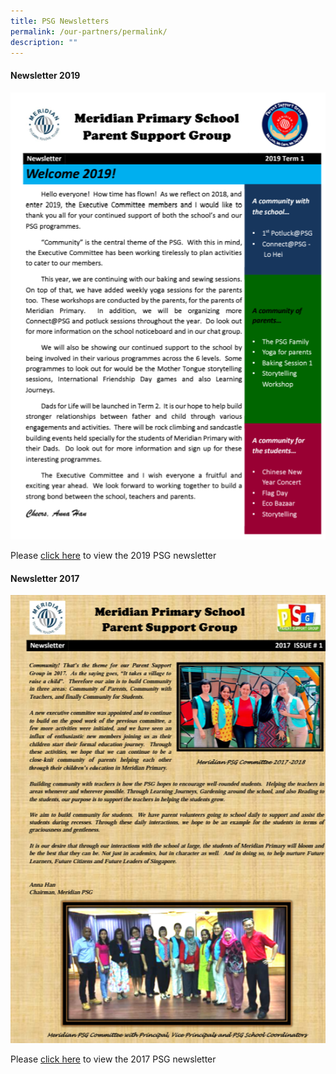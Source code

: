 ```yaml
---
title: PSG Newsletters
permalink: /our-partners/permalink/
description: ""
---
```

#### Newsletter 2019

![](/images/Our%20Partners/2019.png)

Please <a href = "/files/Our%20Partners/MDPS%20PSG%20Term%201%20Newsletter%202019.pdf">click here</a> to view the 2019 PSG newsletter

#### Newsletter 2017

![](/images/Our%20Partners/2017.png)

Please <a href = "/files/Our%20Partners/MDPS-PSG-Newsletter-Issue-1-May-2017.pdf">click here</a> to view the 2017 PSG newsletter


